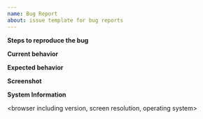 ```yaml
---
name: Bug Report
about: issue template for bug reports
---
```


**Steps to reproduce the bug**

<steps to reproduce> 

**Current behavior**

<what is doing wrong now>

**Expected behavior**

<what should be done instead>

**Screenshot**

<a screenshot of bugs or image if applicable>

**System Information**

<browser including version, screen resolution, operating system>